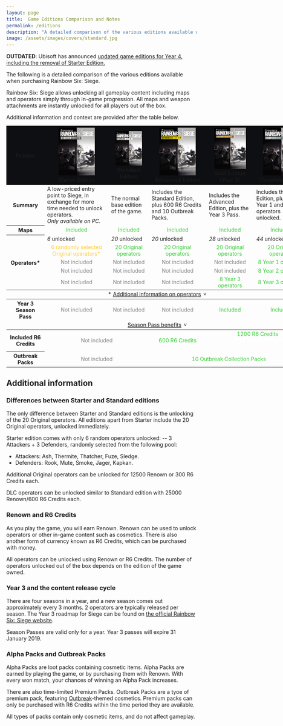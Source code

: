 ```yaml
---
layout: page
title:  Game Editions Comparison and Notes
permalink: /editions
description: "A detailed comparison of the various editions available when purchasing Rainbow Six: Siege."
image: /assets/images/covers/standard.jpg
---
```


<style>
    table{
        min-width: 800px;
    }
    .sticky-header{
        position: sticky;
        top: 0;
    }
    .sticky-header th{
        background-color: #0e0f12;
    }
    img.edition-cover{
        width: 96px;
        max-width: 75%;
    }
    .none{
        color: #888;
        text-align: center;
    }
    .locked{
        color: #fc3;
        text-align: center;
    }
    .included{
        color: #3c3;
        text-align: center;
    }
    .locked small, .included small{
        color: #fff;
    }

    .table-toggleable-section{
        display: none;
    }
    .table-toggleable-section-expanded{
        display: table-row-group;
    }
    .table-toggle{
        text-align: center;
    }
    .table-toggle::after{
        content: '>';
        padding-left: 0.5em;
        display: inline-block;
        transform: translateY(-0.25em) translateX(0.25em) rotate(90deg);
        transition: 0.25s transform;
    }
    .table-toggle-expanded::after{
        transform: translateY(0.25em) translateX(0.25em) rotate(-90deg);
    }
</style>
<script>
    function toggleClass(element, name){
        if(element.classList.contains(name)){
            element.classList.remove(name);
        }
        else{
            element.classList.add(name);
        }
    }

    function toggleTableSection(evt, id){
        evt.preventDefault();

        var tbody = document.getElementById(id);
        var toggle = evt.target.parentElement;
        if(tbody.classList.contains("table-toggleable-section")){
            toggleClass(tbody, "table-toggleable-section-expanded");
            toggleClass(toggle, "table-toggle-expanded");
        }

        return false;
    }
</script>

<p class="important"><strong>OUTDATED</strong>: Ubisoft has announced <a href="https://rainbow6.ubisoft.com/siege/en-us/news/152-344167-16/rainbow-six-siege-year-4-editions-launching-february-12">updated game editions for Year 4, including the removal of Starter Edition.</a> </p>

The following is a detailed comparison of the various editions available when purchasing Rainbow Six: Siege. 

Rainbow Six: Siege allows unlocking all gameplay content including maps and operators simply through in-game progression. All maps and weapon attachments are instantly unlocked for all players out of the box. 

Additional information and context are provided after the table below. 
<div class="overflow-container">
    <table>
        <thead class="sticky-header">
            <tr>
                <th>Feature</th>
                <th>
                    <img src="/assets/images/covers/starter.jpg" class="edition-cover" alt="Starter edition cover">
                    <br>Starter Edition
                </th>
                <th>
                    <img src="/assets/images/covers/standard.jpg" class="edition-cover" alt="Standard edition cover">
                    <br>Standard Edition
                </th>
                <th>
                    <img src="/assets/images/covers/advanced.jpg" class="edition-cover" alt="Advanced edition cover">
                    <br>Advanced Edition
                </th>
                <th>
                    <img src="/assets/images/covers/gold.jpg" class="edition-cover" alt="Gold edition cover">
                    <br>Gold Edition (Year 3)
                </th>
                <th>
                    <img src="/assets/images/covers/complete.jpg" class="edition-cover" alt="Complete edition cover">
                    <br>Complete Edition
                </th>
            </tr>
        </thead>
        <tbody>
            <tr>
                <th>Summary</th>
                <td> <!--Starter Edition-->
                    A low-priced entry point to Siege, in exchange for more time needed to unlock operators. <br>
                    <i>Only available on PC.</i>
                </td>
                <td> <!--Standard Edition-->
                    The normal base edition of the game.
                </td>
                <td> <!--Advanced Edition-->
                    Includes the Standard Edition, plus 600 R6 Credits and 10 Outbreak Packs.
                </td>
                <td> <!--Gold Edition (Year 3)-->
                    Includes the Advanced Edition, plus the Year 3 Pass.
                </td>
                <td> <!--Complete Edition-->
                    Includes the Gold Edition, plus all Year 1 and Year 2 operators unlocked.
                </td>
            </tr>
            <tr>
                <th>Maps</th>
                <td class="included">Included</td>
                <td class="included">Included</td>
                <td class="included">Included</td>
                <td class="included">Included</td>
                <td class="included">Included</td>
            </tr>
            <tr>
                <th rowspan="5">Operators*</th>
                <td> <!--Starter Edition-->
                    <div class="table-emphasis"><em>6</em> unlocked</div>
                </td>
                <td> <!--Standard Edition-->
                    <div class="table-emphasis"><em>20</em> unlocked</div>
                </td>
                <td> <!--Advanced Edition-->
                    <div class="table-emphasis"><em>20</em> unlocked</div>
                </td>
                <td> <!--Gold Edition (Year 3)-->
                    <div class="table-emphasis"><em>28</em> unlocked</div>
                </td>
                <td> <!--Complete Edition-->
                    <div class="table-emphasis"><em>44</em> unlocked</div>
                </td>
            </tr>
            <tr>
                <td class="locked">6 randomly selected Original operators*</td>
                <td class="included">20 Original operators</td>
                <td class="included">20 Original operators</td>
                <td class="included">20 Original operators</td>
                <td class="included">20 Original operators</td>
            </tr>
            <tr>
                <td class="none">Not included</td>
                <td class="none">Not included</td>
                <td class="none">Not included</td>
                <td class="none">Not included</td>
                <td class="included">8 Year 1 operators</td>
            </tr>
            <tr>
                <td class="none">Not included</td>
                <td class="none">Not included</td>
                <td class="none">Not included</td>
                <td class="none">Not included</td>
                <td class="included">8 Year 2 operators</td>
            </tr>
            <tr>
                <td class="none">Not included</td>
                <td class="none">Not included</td>
                <td class="none">Not included</td>
                <td class="included">8 Year 3 operators</td>
                <td class="included">8 Year 3 operators</td>
            </tr>
        </tbody>
        <tbody>
            <tr>
                <td colspan="6" class="table-toggle">* <a href="#" onclick="toggleTableSection(event, 'table-operators')">Additional information on operators</a></td>
            </tr>
        </tbody>
        <tbody id="table-operators" class="table-toggleable-section">
            <tr>
                <td colspan="6">
                    <p>
                        <strong>[1] Operator unlock cost:</strong><br>
                        Original operators: 12,500 Renown or 300 R6 Credits each.<br>
                        DLC (Year 1, 2, and 3) operators: 25,000 Renown or 600 R6 Credits each.
                    </p>
                    <p>
                        Ubisoft estimates it takes 15 hours of play to acquire 12,500 renown. <br>The Year 1 and Year 2 operators can also be instantly unlocked in the Year 1 and Year 2 bundles for 2400 R6 Credits each (approx US$20).
                    </p>
                    <p>
                        <strong>[2] Starter Edition operator unlocks:</strong><br>
                        3 Attackers + 3 Defenders randomly unlocked from the following pool: <br>
                        Attackers: Ash, Thermite, Thatcher, Fuze, Sledge.<br>
                        Defenders: Rook, Mute, Smoke, Jager, Kapkan.
                    </p>
                </td>
            </tr>
        </tbody>
        <tbody>
            <tr>
                <th>Year 3 Season Pass</th>
                <!--Starter Edition-->
                <td class="none">Not included</td>
                <!--Standard Edition-->
                <td class="none">Not included</td>
                <!--Advanced Edition-->
                <td class="none">Not included</td>
                <!--Gold Edition (Year 3)-->
                <td class="included">Included</td>
                <!--Complete Edition-->
                <td class="included">Included</td>
            </tr>
            <tr>
                <td colspan="6" class="table-toggle"><a href="#" onclick="toggleTableSection(event, 'table-seasonpass')">Season Pass benefits</a></td>
            </tr>
        </tbody>
        <tbody id="table-seasonpass" class="table-toggleable-section">
            <tr>
                <th>New Year 3 operators</th>
                <td colspan="3" class="none">Not included</td>
                <td colspan="2" class="included">Included <br><small>with 7-day early access</small></td>
            </tr>
            <tr>
                <th>Season Pass exclusive cosmetics</th>
                <td colspan="3" class="none">Not included</td>
                <td colspan="2">
                    - 8 exclusive headgear and uniforms<br>
                    - R6 Charm
                </td>
            </tr>
            <tr>
                <th>Season Pass benefits</th>
                <td colspan="3" class="none">Not included</td>
                <td colspan="2">
                    - 10% discount on in-game purchases with Renown or R6 Credits<br>
                    - 5% additional Renown earned<br>
                    - +0.3% Alpha Pack chance
                </td>
            </tr>
        </tbody>
        <tbody>
            <tr>
                <th>Included R6 Credits</th>
                <td colspan="2" class="none">Not included</td>
                <td class="included">600 R6 Credits</td>
                <td colspan="2" class="included">1200 R6 Credits <br><small>(inclusive of the 600 granted by the Season Pass)</small></td>
            </tr>
            <tr>
                <th>Outbreak Packs</th>
                <td colspan="2" class="none">Not included</td>
                <td colspan="3" class="included">10 Outbreak Collection Packs</td>
            </tr>
        </tbody>
    </table>
</div>

## Additional information

### Differences between Starter and Standard editions

The only difference between Starter and Standard editions is the unlocking of the 20 Original operators. All editions apart from Starter include the 20 Original operators, unlocked immediately. 

Starter edition comes with only 6 random operators unlocked: -- 3 Attackers + 3 Defenders, randomly selected from the following pool:

* Attackers: Ash, Thermite, Thatcher, Fuze, Sledge.
* Defenders: Rook, Mute, Smoke, Jager, Kapkan. 

Additional Original operators can be unlocked for 12500 Renown or 300 R6 Credits each. 

DLC operators can be unlocked similar to Standard edition with 25000 Renown/600 R6 Credits each. 

### Renown and R6 Credits

As you play the game, you will earn Renown. Renown can be used to unlock operators or other in-game content such as cosmetics. There is also another form of currency known as R6 Credits, which can be purchased with money. 

All operators can be unlocked using Renown or R6 Credits. The number of operators unlocked out of the box depends on the edition of the game owned. 

### Year 3 and the content release cycle

There are four seasons in a year, and a new season comes out approximately every 3 months. 2 operators are typically released per season. The Year 3 roadmap for Siege can be found on [the official Rainbow Six: Siege website](https://rainbow6.ubisoft.com/siege/en-us/game-info/roadmap.aspx). 

Season Passes are valid only for a year. Year 3 passes will expire 31 January 2019. 

### Alpha Packs and Outbreak Packs

Alpha Packs are loot packs containing cosmetic items. Alpha Packs are earned by playing the game, or by purchasing them with Renown. With every won match, your chances of winning an Alpha Pack increases. 

There are also time-limited Premium Packs. Outbreak Packs are a tyoe of premium pack, featuring [Outbreak](https://rainbow6.ubisoft.com/siege/en-us/news/152-318321-16/details-of-outbreak-event-revealed)-themed cosmetics. Premium packs can only be purchased with R6 Credits within the time period they are available.

All types of packs contain only cosmetic items, and do not affect gameplay.

